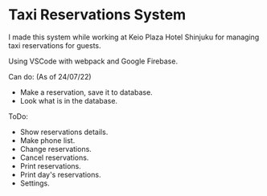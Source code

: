 ﻿# Taxi Reservations System

I made this system while working at Keio Plaza Hotel Shinjuku for managing taxi reservations for guests.

Using VSCode with webpack and Google Firebase.

Can do: (As of 24/07/22)
- Make a reservation, save it to database.
- Look what is in the database.

ToDo:
- Show reservations details.
- Make phone list.
- Change reservations.
- Cancel reservations.
- Print reservations.
- Print day's reservations.
- Settings.